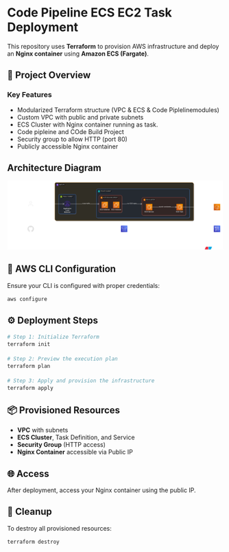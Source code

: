 
# Code Pipeline ECS EC2 Task Deployment

This repository uses **Terraform** to provision AWS infrastructure and deploy an **Nginx container** using **Amazon ECS (Fargate)**.

## 🚀 Project Overview

### Key Features

* Modularized Terraform structure (VPC & ECS & Code Piplelinemodules)
* Custom VPC with public and private subnets
* ECS Cluster with Nginx container running as task.
* Code pipleine and COde Build Project
* Security group to allow HTTP (port 80)
* Publicly accessible Nginx container

## Architecture Diagram

![Folder Structure](./task8.png)
## 🔐 AWS CLI Configuration

Ensure your CLI is configured with proper credentials:
```bash
aws configure
```
## ⚙️ Deployment Steps

```bash
# Step 1: Initialize Terraform
terraform init

# Step 2: Preview the execution plan
terraform plan

# Step 3: Apply and provision the infrastructure
terraform apply
```
## 📦 Provisioned Resources

* **VPC** with subnets
* **ECS Cluster**, Task Definition, and Service
* **Security Group** (HTTP access)
* **Nginx Container** accessible via Public IP

## 🌐 Access

After deployment, access your Nginx container using the public IP.

## 🧹 Cleanup

To destroy all provisioned resources:

```bash
terraform destroy
```



